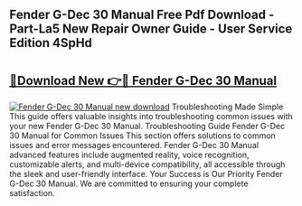 ## Fender G-Dec 30 Manual Free Pdf Download - Part-La5 New Repair Owner Guide - User Service Edition 4SpHd

# <h2><a href="http://cf16613.oget.top/?id=Fender+G-Dec+30+Manual">🔗Download New 👉🔴 Fender G-Dec 30 Manual</a></h2>

[![Fender G-Dec 30 Manual new download](https://i.imgur.com/5g1atiW.png)](http://cf16613.oget.top/?id=Fender+G-Dec+30+Manual)
Troubleshooting Made Simple This guide offers valuable insights into troubleshooting common issues with your new Fender G-Dec 30 Manual. Troubleshooting Guide Fender G-Dec 30 Manual for Common Issues This section offers solutions to common issues and error messages encountered. Fender G-Dec 30 Manual advanced features include augmented reality, voice recognition, customizable alerts, and multi-device compatibility, all accessible through the sleek and user-friendly interface. Your Success is Our Priority Fender G-Dec 30 Manual. We are committed to ensuring your complete satisfaction.

